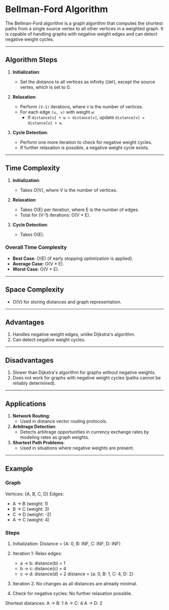 # Bellman-Ford Algorithm

The Bellman-Ford algorithm is a graph algorithm that computes the shortest paths from a single source vertex to all other vertices in a weighted graph. It is capable of handling graphs with negative weight edges and can detect negative weight cycles.

---

## **Algorithm Steps**

1. **Initialization**:

   - Set the distance to all vertices as infinity (`INF`), except the source vertex, which is set to 0.

2. **Relaxation**:

   - Perform `(V-1)` iterations, where `V` is the number of vertices.
   - For each edge `(u, v)` with weight `w`:
     - If `distance[u] + w < distance[v]`, update `distance[v] = distance[u] + w`.

3. **Cycle Detection**:
   - Perform one more iteration to check for negative weight cycles.
   - If further relaxation is possible, a negative weight cycle exists.

---

## **Time Complexity**

1. **Initialization**:

   - Takes O(V), where V is the number of vertices.

2. **Relaxation**:

   - Takes O(E) per iteration, where E is the number of edges.
   - Total for (V-1) iterations: O(V \* E).

3. **Cycle Detection**:
   - Takes O(E).

### Overall Time Complexity

- **Best Case**: O(E) (if early stopping optimization is applied).
- **Average Case**: O(V \* E).
- **Worst Case**: O(V \* E).

---

## **Space Complexity**

- O(V) for storing distances and graph representation.

---

## **Advantages**

1. Handles negative weight edges, unlike Dijkstra's algorithm.
2. Can detect negative weight cycles.

---

## **Disadvantages**

1. Slower than Dijkstra's algorithm for graphs without negative weights.
2. Does not work for graphs with negative weight cycles (paths cannot be reliably determined).

---

## **Applications**

1. **Network Routing**:
   - Used in distance vector routing protocols.
2. **Arbitrage Detection**:
   - Detects arbitrage opportunities in currency exchange rates by modeling rates as graph weights.
3. **Shortest Path Problems**:
   - Used in situations where negative weights are present.

---

## **Example**

### Graph

Vertices: {A, B, C, D}
Edges:

- A → B (weight: 1)
- B → C (weight: 3)
- C → D (weight: -2)
- A → C (weight: 4)

### Steps

1. Initialization:
   Distance = {A: 0, B: INF, C: INF, D: INF}

2. Iteration 1:
   Relax edges:

   - a → b: distance(b) = 1
   - b → c: distance(c) = 4
   - c → d: distance(d) = 2
     distance = {a: 0, B: 1, C: 4, D: 2}

3. Iteration 2:
   No changes as all distances are already minimal.

4. Check for negative cycles:
   No further relaxation possible.

Shortest distances:
A → B: 1
A → C: 4
A → D: 2

